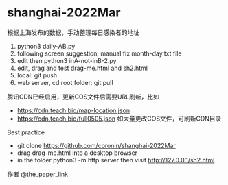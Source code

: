 # shanghai-2022Mar

根据上海发布的数据，手动整理每日感染者的地址
1. python3 daily-AB.py
2. following screen suggestion, manual fix month-day.txt file
3. edit then python3 inA-not-inB-2.py
4. edit, drag and test drag-me.html and sh2.html
5. local: git push
6. web server, cd root folder: git pull

腾讯CDN已经启用，更新COS文件后需要URL刷新，比如
* https://cdn.teach.bio/map-location.json
* https://cdn.teach.bio/full0505.json
如大量更改COS文件，可刷新CDN目录

Best practice
* git clone https://github.com/coronin/shanghai-2022Mar
* drag drag-me.html into a desktop browser
* in the folder  python3 -m http.server  then visit http://127.0.0.1/sh2.html

作者 @the_paper_link